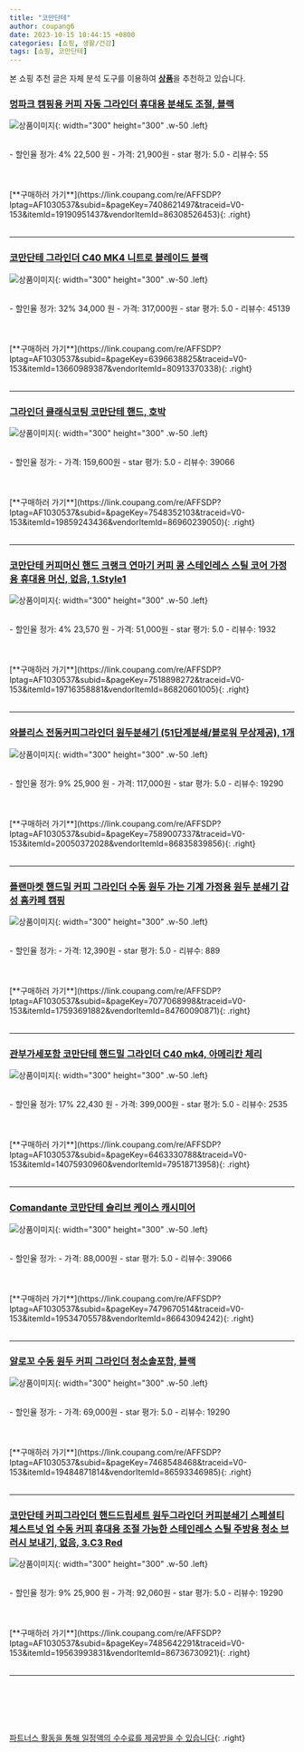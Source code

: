 ```yaml
---
title: "코만단테"
author: coupang6
date: 2023-10-15 10:44:15 +0800
categories: [쇼핑, 생활/건강]
tags: [쇼핑, 코만단테]
---
```


본 쇼핑 추천 글은 자체 분석 도구를 이용하여 [**상품**](https://link.coupang.com/a/bao1ui)을 추천하고 있습니다.

### [멍파크 캠핑용 커피 자동 그라인더 휴대용 분쇄도 조절, 블랙](https://link.coupang.com/re/AFFSDP?lptag=AF1030537&subid=&pageKey=7408621497&traceid=V0-153&itemId=19190951437&vendorItemId=86308526453)

![상품이미지](https://thumbnail7.coupangcdn.com/thumbnails/remote/230x230ex/image/vendor_inventory/0b7f/32b51d52c865b71b34a6033699c692775d04c2eb9c46a3436bd6b0c6f276.jpeg){: width="300" height="300" .w-50 .left}


<br>
- 할인율 정가: 4%  22,500   원
- 가격: 21,900원
- star 평가: 5.0
- 리뷰수: 55
<br>
<br>
<br>
<br>
[**구매하러 가기**](https://link.coupang.com/re/AFFSDP?lptag=AF1030537&subid=&pageKey=7408621497&traceid=V0-153&itemId=19190951437&vendorItemId=86308526453){: .right}
<br>
<br>

---

### [코만단테 그라인더 C40 MK4 니트로 블레이드 블랙](https://link.coupang.com/re/AFFSDP?lptag=AF1030537&subid=&pageKey=6396638825&traceid=V0-153&itemId=13660989387&vendorItemId=80913370338)

![상품이미지](https://thumbnail6.coupangcdn.com/thumbnails/remote/230x230ex/image/vendor_inventory/9ad6/df83293dfa34c46076e7d0b5bc25462e0b9eca174e8a651d1ad8156c1184.jpg){: width="300" height="300" .w-50 .left}


<br>
- 할인율 정가: 32%  34,000   원
- 가격: 317,000원
- star 평가: 5.0
- 리뷰수: 45139
<br>
<br>
<br>
<br>
[**구매하러 가기**](https://link.coupang.com/re/AFFSDP?lptag=AF1030537&subid=&pageKey=6396638825&traceid=V0-153&itemId=13660989387&vendorItemId=80913370338){: .right}
<br>
<br>

---

### [그라인더 클래식코팅 코만단테 핸드, 호박](https://link.coupang.com/re/AFFSDP?lptag=AF1030537&subid=&pageKey=7548352103&traceid=V0-153&itemId=19859243436&vendorItemId=86960239050)

![상품이미지](https://thumbnail7.coupangcdn.com/thumbnails/remote/230x230ex/image/vendor_inventory/54f5/f2ebae204bd21b23fc9d11670b4f2740f481b6c84d4a223a593e19fd0251.jpg){: width="300" height="300" .w-50 .left}


<br>
- 할인율 정가: 
- 가격: 159,600원
- star 평가: 5.0
- 리뷰수: 39066
<br>
<br>
<br>
<br>
[**구매하러 가기**](https://link.coupang.com/re/AFFSDP?lptag=AF1030537&subid=&pageKey=7548352103&traceid=V0-153&itemId=19859243436&vendorItemId=86960239050){: .right}
<br>
<br>

---

### [코만단테 커피머신 핸드 크랭크 연마기 커피 콩 스테인레스 스틸 코어 가정용 휴대용 머신, 없음, 1.Style1](https://link.coupang.com/re/AFFSDP?lptag=AF1030537&subid=&pageKey=7518898272&traceid=V0-153&itemId=19716358881&vendorItemId=86820601005)

![상품이미지](https://thumbnail10.coupangcdn.com/thumbnails/remote/230x230ex/image/vendor_inventory/bdab/69fbcd126b496a9f8def61c4014b2a2f88dbb1e21a8f6521a654cc96eabe.jpg){: width="300" height="300" .w-50 .left}


<br>
- 할인율 정가: 4%  23,570   원
- 가격: 51,000원
- star 평가: 5.0
- 리뷰수: 1932
<br>
<br>
<br>
<br>
[**구매하러 가기**](https://link.coupang.com/re/AFFSDP?lptag=AF1030537&subid=&pageKey=7518898272&traceid=V0-153&itemId=19716358881&vendorItemId=86820601005){: .right}
<br>
<br>

---

### [와블리스 전동커피그라인더 원두분쇄기 (51단계분쇄/블로워 무상제공), 1개](https://link.coupang.com/re/AFFSDP?lptag=AF1030537&subid=&pageKey=7589007337&traceid=V0-153&itemId=20050372028&vendorItemId=86835839856)

![상품이미지](https://thumbnail8.coupangcdn.com/thumbnails/remote/230x230ex/image/vendor_inventory/3e6e/9330ed8b6afcfd253e508f37cde84326e61b625d785d3cab180776890eb0.jpg){: width="300" height="300" .w-50 .left}


<br>
- 할인율 정가: 9%  25,900   원
- 가격: 117,000원
- star 평가: 5.0
- 리뷰수: 19290
<br>
<br>
<br>
<br>
[**구매하러 가기**](https://link.coupang.com/re/AFFSDP?lptag=AF1030537&subid=&pageKey=7589007337&traceid=V0-153&itemId=20050372028&vendorItemId=86835839856){: .right}
<br>
<br>

---

### [플랜마켓 핸드밀 커피 그라인더 수동 원두 가는 기계 가정용 원두 분쇄기 감성 홈카페 캠핑](https://link.coupang.com/re/AFFSDP?lptag=AF1030537&subid=&pageKey=7077068998&traceid=V0-153&itemId=17593691882&vendorItemId=84760090871)

![상품이미지](https://thumbnail7.coupangcdn.com/thumbnails/remote/230x230ex/image/vendor_inventory/f04f/3aa841b26ecc4ac7a16ee01694d1ff5e35997f94e18bbb5c73540f05d5e4.jpg){: width="300" height="300" .w-50 .left}


<br>
- 할인율 정가: 
- 가격: 12,390원
- star 평가: 5.0
- 리뷰수: 889
<br>
<br>
<br>
<br>
[**구매하러 가기**](https://link.coupang.com/re/AFFSDP?lptag=AF1030537&subid=&pageKey=7077068998&traceid=V0-153&itemId=17593691882&vendorItemId=84760090871){: .right}
<br>
<br>

---

### [관부가세포함 코만단테 핸드밀 그라인더 C40 mk4, 아메리칸 체리](https://link.coupang.com/re/AFFSDP?lptag=AF1030537&subid=&pageKey=6463330788&traceid=V0-153&itemId=14075930960&vendorItemId=79518713958)

![상품이미지](https://thumbnail6.coupangcdn.com/thumbnails/remote/230x230ex/image/vendor_inventory/c1ea/c66396ef55c8e31c98957a1ceb9a5e29591c743f03c9524911a67c4b5a75.jpg){: width="300" height="300" .w-50 .left}


<br>
- 할인율 정가: 17%  22,430   원
- 가격: 399,000원
- star 평가: 5.0
- 리뷰수: 2535
<br>
<br>
<br>
<br>
[**구매하러 가기**](https://link.coupang.com/re/AFFSDP?lptag=AF1030537&subid=&pageKey=6463330788&traceid=V0-153&itemId=14075930960&vendorItemId=79518713958){: .right}
<br>
<br>

---

### [Comandante 코만단테 슬리브 케이스 캐시미어](https://link.coupang.com/re/AFFSDP?lptag=AF1030537&subid=&pageKey=7479670514&traceid=V0-153&itemId=19534705578&vendorItemId=86643094242)

![상품이미지](https://thumbnail9.coupangcdn.com/thumbnails/remote/230x230ex/image/vendor_inventory/d5f3/65eeaefdbc0c3e2988e76ff7c06e553928dc3ccd3e2e9748e7d29f3358ca.jpg){: width="300" height="300" .w-50 .left}


<br>
- 할인율 정가: 
- 가격: 88,000원
- star 평가: 5.0
- 리뷰수: 39066
<br>
<br>
<br>
<br>
[**구매하러 가기**](https://link.coupang.com/re/AFFSDP?lptag=AF1030537&subid=&pageKey=7479670514&traceid=V0-153&itemId=19534705578&vendorItemId=86643094242){: .right}
<br>
<br>

---

### [알로꼬 수동 원두 커피 그라인더 청소솔포함, 블랙](https://link.coupang.com/re/AFFSDP?lptag=AF1030537&subid=&pageKey=7468548468&traceid=V0-153&itemId=19484871814&vendorItemId=86593346985)

![상품이미지](https://thumbnail7.coupangcdn.com/thumbnails/remote/230x230ex/image/vendor_inventory/a42f/99bc987adc53876ff4be0fb70e13785e88162b6355722e8830aa38ca850b.jpg){: width="300" height="300" .w-50 .left}


<br>
- 할인율 정가: 
- 가격: 69,000원
- star 평가: 5.0
- 리뷰수: 19290
<br>
<br>
<br>
<br>
[**구매하러 가기**](https://link.coupang.com/re/AFFSDP?lptag=AF1030537&subid=&pageKey=7468548468&traceid=V0-153&itemId=19484871814&vendorItemId=86593346985){: .right}
<br>
<br>

---

### [코만단테 커피그라인더 핸드드립세트 원두그라인더 커피분쇄기 스페셜티 체스트넛 업 수동 커피 휴대용 조절 가능한 스테인레스 스틸 주방용 청소 브러시 보내기, 없음, 3.C3 Red](https://link.coupang.com/re/AFFSDP?lptag=AF1030537&subid=&pageKey=7485642291&traceid=V0-153&itemId=19563993831&vendorItemId=86736730921)

![상품이미지](https://thumbnail6.coupangcdn.com/thumbnails/remote/230x230ex/image/vendor_inventory/3f3b/7e4451846f0435edefe4edc6bb9e65e9594f2c63d305457b52fda15d6950.jpg){: width="300" height="300" .w-50 .left}


<br>
- 할인율 정가: 9%  25,900   원
- 가격: 92,060원
- star 평가: 5.0
- 리뷰수: 19290
<br>
<br>
<br>
<br>
[**구매하러 가기**](https://link.coupang.com/re/AFFSDP?lptag=AF1030537&subid=&pageKey=7485642291&traceid=V0-153&itemId=19563993831&vendorItemId=86736730921){: .right}
<br>
<br>

---
<br><br><br><br><br> [파트너스 활동을 통해 일정액의 수수료를 제공받을 수 있습니다](https://link.coupang.com/a/bao1ui){: .right}